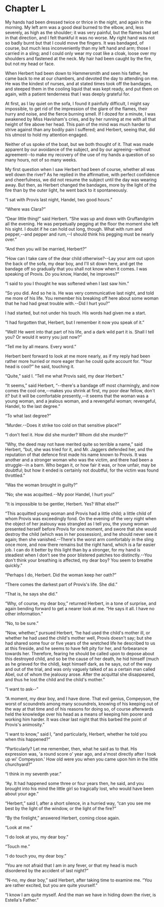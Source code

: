# Chapter L

My hands had been dressed twice or thrice in the night, and again in
the morning. My left arm was a good deal burned to the elbow, and, less
severely, as high as the shoulder; it was very painful, but the flames
had set in that direction, and I felt thankful it was no worse. My right
hand was not so badly burnt but that I could move the fingers. It was
bandaged, of course, but much less inconveniently than my left hand and
arm; those I carried in a sling; and I could only wear my coat like a
cloak, loose over my shoulders and fastened at the neck. My hair had
been caught by the fire, but not my head or face.

When Herbert had been down to Hammersmith and seen his father, he came
back to me at our chambers, and devoted the day to attending on me. He
was the kindest of nurses, and at stated times took off the bandages,
and steeped them in the cooling liquid that was kept ready, and put them
on again, with a patient tenderness that I was deeply grateful for.

At first, as I lay quiet on the sofa, I found it painfully difficult, I
might say impossible, to get rid of the impression of the glare of the
flames, their hurry and noise, and the fierce burning smell. If I
dozed for a minute, I was awakened by Miss Havisham's cries, and by her
running at me with all that height of fire above her head. This pain
of the mind was much harder to strive against than any bodily pain I
suffered; and Herbert, seeing that, did his utmost to hold my attention
engaged.

Neither of us spoke of the boat, but we both thought of it. That
was made apparent by our avoidance of the subject, and by our
agreeing--without agreement--to make my recovery of the use of my hands
a question of so many hours, not of so many weeks.

My first question when I saw Herbert had been of course, whether all
was well down the river? As he replied in the affirmative, with perfect
confidence and cheerfulness, we did not resume the subject until the day
was wearing away. But then, as Herbert changed the bandages, more by
the light of the fire than by the outer light, he went back to it
spontaneously.

“I sat with Provis last night, Handel, two good hours.”

“Where was Clara?”

“Dear little thing!” said Herbert. “She was up and down with
Gruffandgrim all the evening. He was perpetually pegging at the floor
the moment she left his sight. I doubt if he can hold out long, though.
What with rum and pepper,--and pepper and rum,--I should think his
pegging must be nearly over.”

“And then you will be married, Herbert?”

“How can I take care of the dear child otherwise?--Lay your arm out upon
the back of the sofa, my dear boy, and I'll sit down here, and get the
bandage off so gradually that you shall not know when it comes. I was
speaking of Provis. Do you know, Handel, he improves?”

“I said to you I thought he was softened when I last saw him.”

“So you did. And so he is. He was very communicative last night, and
told me more of his life. You remember his breaking off here about some
woman that he had had great trouble with.--Did I hurt you?”

I had started, but not under his touch. His words had given me a start.

“I had forgotten that, Herbert, but I remember it now you speak of it.”

“Well! He went into that part of his life, and a dark wild part it is.
Shall I tell you? Or would it worry you just now?”

“Tell me by all means. Every word.”

Herbert bent forward to look at me more nearly, as if my reply had been
rather more hurried or more eager than he could quite account for. “Your
head is cool?” he said, touching it.

“Quite,” said I. “Tell me what Provis said, my dear Herbert.”

“It seems,” said Herbert, “--there's a bandage off most charmingly, and
now comes the cool one,--makes you shrink at first, my poor dear fellow,
don't it? but it will be comfortable presently,--it seems that the
woman was a young woman, and a jealous woman, and a revengeful woman;
revengeful, Handel, to the last degree.”

“To what last degree?”

“Murder.--Does it strike too cold on that sensitive place?”

“I don't feel it. How did she murder? Whom did she murder?”

“Why, the deed may not have merited quite so terrible a name,”
 said Herbert, “but, she was tried for it, and Mr. Jaggers defended
her, and the reputation of that defence first made his name known
to Provis. It was another and a stronger woman who was the victim,
and there had been a struggle--in a barn. Who began it, or how fair
it was, or how unfair, may be doubtful; but how it ended is
certainly not doubtful, for the victim was found throttled.”

“Was the woman brought in guilty?”

“No; she was acquitted.--My poor Handel, I hurt you!”

“It is impossible to be gentler, Herbert. Yes? What else?”

“This acquitted young woman and Provis had a little child; a little
child of whom Provis was exceedingly fond. On the evening of the very
night when the object of her jealousy was strangled as I tell you, the
young woman presented herself before Provis for one moment, and swore
that she would destroy the child (which was in her possession), and he
should never see it again; then she vanished.--There's the worst arm
comfortably in the sling once more, and now there remains but the right
hand, which is a far easier job. I can do it better by this light
than by a stronger, for my hand is steadiest when I don't see the poor
blistered patches too distinctly.--You don't think your breathing is
affected, my dear boy? You seem to breathe quickly.”

“Perhaps I do, Herbert. Did the woman keep her oath?”

“There comes the darkest part of Provis's life. She did.”

“That is, he says she did.”

“Why, of course, my dear boy,” returned Herbert, in a tone of surprise,
and again bending forward to get a nearer look at me. “He says it all. I
have no other information.”

“No, to be sure.”

“Now, whether,” pursued Herbert, “he had used the child's mother ill, or
whether he had used the child's mother well, Provis doesn't say; but she
had shared some four or five years of the wretched life he described
to us at this fireside, and he seems to have felt pity for her, and
forbearance towards her. Therefore, fearing he should be called upon to
depose about this destroyed child, and so be the cause of her death, he
hid himself (much as he grieved for the child), kept himself dark, as he
says, out of the way and out of the trial, and was only vaguely talked
of as a certain man called Abel, out of whom the jealousy arose. After
the acquittal she disappeared, and thus he lost the child and the
child's mother.”

“I want to ask--”

“A moment, my dear boy, and I have done. That evil genius, Compeyson,
the worst of scoundrels among many scoundrels, knowing of his keeping
out of the way at that time and of his reasons for doing so, of course
afterwards held the knowledge over his head as a means of keeping him
poorer and working him harder. It was clear last night that this barbed
the point of Provis's animosity.”

“I want to know,” said I, “and particularly, Herbert, whether he told
you when this happened?”

“Particularly? Let me remember, then, what he said as to that. His
expression was, 'a round score o' year ago, and a'most directly after I
took up wi' Compeyson.' How old were you when you came upon him in the
little churchyard?”

“I think in my seventh year.”

“Ay. It had happened some three or four years then, he said, and you
brought into his mind the little girl so tragically lost, who would have
been about your age.”

“Herbert,” said I, after a short silence, in a hurried way, “can you see
me best by the light of the window, or the light of the fire?”

“By the firelight,” answered Herbert, coming close again.

“Look at me.”

“I do look at you, my dear boy.”

“Touch me.”

“I do touch you, my dear boy.”

“You are not afraid that I am in any fever, or that my head is much
disordered by the accident of last night?”

“N-no, my dear boy,” said Herbert, after taking time to examine me. “You
are rather excited, but you are quite yourself.”

“I know I am quite myself. And the man we have in hiding down the river,
is Estella's Father.”




